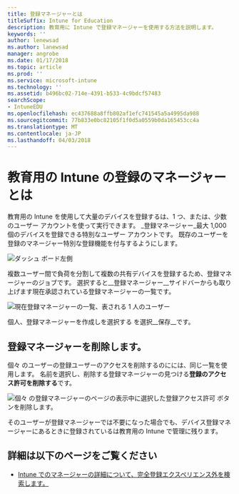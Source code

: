```yaml
---
title: 登録マネージャーとは
titleSuffix: Intune for Education
description: 教育用に Intune で登録マネージャーを使用する方法を説明します。
keywords: ''
author: lenewsad
ms.author: lanewsad
manager: angrobe
ms.date: 01/17/2018
ms.topic: article
ms.prod: ''
ms.service: microsoft-intune
ms.technology: ''
ms.assetid: b496bc02-714e-4391-b533-4c9bdcf57483
searchScope:
- IntuneEDU
ms.openlocfilehash: ec437688a8ffb802af1efc741545a5a4995da988
ms.sourcegitcommit: 77b833e0bc82105f1f0d5a0559b0da165453cc4a
ms.translationtype: MT
ms.contentlocale: ja-JP
ms.lasthandoff: 04/03/2018
---
```

# <a name="what-are-enrollment-managers-in-intune-for-education"></a>教育用の Intune の登録のマネージャーとは

教育用の Intune を使用して大量のデバイスを登録するは、1 つ、または、少数のユーザー アカウントを使って実行できます。 _登録マネージャー_最大 1,000 個のデバイスを登録できる特別なユーザー アカウントです。 既存のユーザーを登録のマネージャー特別な登録機能を付与するようにします。

  ![ダッシュ ボード左側](./media/dashboard-002-left-sidebar-list.png)

複数ユーザー間で負荷を分割して複数の共有デバイスを登録するため、登録マネージャーのジョブです。 選択すると__登録マネージャー__サイドバーからも取り上げます現在承認されている登録マネージャーの一覧です。

  ![現在登録マネージャーの一覧、表される 1 人のユーザー](./media/enroll-mgrs-001-current-list-of-mgrs.png)

個人、登録マネージャーを作成しを選択する を選択__保存__です。

## <a name="removing-enrollment-managers"></a>登録マネージャーを削除します。

個々 のユーザーの登録ユーザーのアクセスを削除するのにには、同じ一覧を使用します。 名前を選択し、削除する登録マネージャーの見つける**登録のアクセス許可を削除する**です。

  ![個々 の登録マネージャーのページの表示中に選択した登録アクセス許可 ボタンを削除します。](./media/enroll-mgrs-003-remove-enrollment-permissions.png)

そのユーザーが登録マネージャーでは不要になった場合でも、デバイス登録マネージャーにあるときに登録されているは教育用の Intune で管理に残ります。

## <a name="find-out-more"></a>詳細は以下のページをご覧ください

- [Intune でのマネージャーの詳細について、完全登録エクスペリエンス外を検索します。](https://docs.microsoft.com/intune/deploy-use/enroll-corporate-owned-devices-with-the-device-enrollment-manager-in-microsoft-intune)
